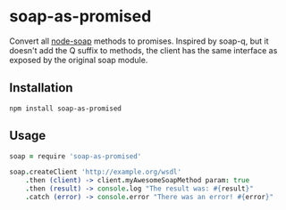 # soap-as-promised
Convert all [node-soap](https://github.com/vpulim/node-soap) methods to promises. Inspired by soap-q, but it doesn't add
the Q suffix to methods, the client has the same interface as exposed by the original soap module.

## Installation
`npm install soap-as-promised`

## Usage
```coffee
soap = require 'soap-as-promised'

soap.createClient 'http://example.org/wsdl'
    .then (client) -> client.myAwesomeSoapMethod param: true
    .then (result) -> console.log "The result was: #{result}"
    .catch (error) -> console.error "There was an error! #{error}"
```
